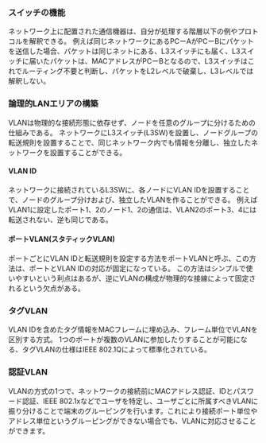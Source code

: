 ### スイッチの機能
ネットワーク上に配置された通信機器は、自分が処理する階層以下の例やプロトコルを解釈できる。
例えば同じネットワークにあるPCーAがPCーBにパケットを送信した場合、パケットは同じネットにある、L3スイッチにも届く、L3スイッチに届いたパケットは、MACアドレスがPCーBとなるので、L3スイッチはこれでルーティング不要と判断し、パケットをL2レベルで破棄し、L3レベルでは解釈しない。

### 論理的LANエリアの構築
VLANは物理的な接続形態に依存せず、ノードを任意のグループに分けるための仕組みである。
ネットワークにL3スイッチ(L3SW)を設置し、ノードグループの転送規則を設置することで、同じネットワーク内でも情報を分離し、独立したネットワークを設置することができる。

#### VLAN ID
ネットワークに接続されているL3SWに、各ノードにVLAN IDを設置することで、ノードのグループ分けおよび、独立したVLANを作ることができる。
例えばVLAN1に設定したポート1、2のノード1、2の通信は、VLAN2のポート3、4には転送されない、逆も同じである。

#### ポートVLAN(スタティックVLAN)
ポートごとにVLAN IDと転送規則を設定する方法をポートVLANと呼ぶ、この方法は、ポートとVLAN IDの対応が固定になっている。
この方法はシンプルで使いやすいという利点はあるが、逆にVLANの構成が物理的な接線によって固定されるという欠点がある。

### タグVLAN
VLAN IDを含めたタグ情報をMACフレームに埋め込み、フレーム単位でVLANを区別する方式。
1つのポートが複数のVLANに参加したりすることが可能になる、タグVLANの仕様はIEEE 802.1Qによって標準化されている。

### 認証VLAN
VLANの方式の1つで、ネットワークの接続前にMACアドレス認証、IDとパスワード認証、IEEE 802.1xなどでユーザを特定し、ユーザごとに所属すべきVLANに振り分けることで端末のグルーピングを行います。これにより接続ポート単位やアドレス単位というグルーピングができない場合でも、VLANに対応させることができます。